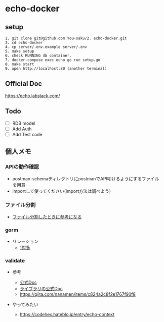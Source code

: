 # echo-docker

## setup
```
1. git clone git@github.com:You-saku/2. echo-docker.git
3. cd echo-docker
4. cp server/.env.example server/.env
5. make setup
6. check RUNNING db container.
7. docker-compose exec echo go run setup.go
8. make start
9. open http://localhost:80 (another terminal)
```

## Official Doc
https://echo.labstack.com/

## Todo
 -  [ ] RDB model
 -  [ ] Add Auth
 -  [ ] Add Test code

## 個人メモ

### APIの動作確認
 * postman-schemaディレクトリにpostmanでAPI叩けるようにするファイルを用意
 * importして使ってください(import方法は調べよう)
### ファイル分割
 * [ファイル分割したときに参考になる](https://qiita.com/fetaro/items/31b02b940ce9ec579baf#%E3%83%A2%E3%82%B8%E3%83%A5%E3%83%BC%E3%83%AB%E3%83%A2%E3%83%BC%E3%83%89%E3%81%A7%E3%81%AE%E5%86%85%E9%83%A8%E3%83%91%E3%83%83%E3%82%B1%E3%83%BC%E3%82%B8%E3%81%AEimport)

### gorm
 * リレーション
    * [1対多](https://gorm.io/ja_JP/docs/has_many.html) 

### validate
 * 参考
   * [公式Doc](https://echo.labstack.com/guide/request/)
   * [ライブラリの公式Doc](https://github.com/go-playground/validator)
   * https://qiita.com/nanamen/items/c824a2c8f2e1767f90f8
   
 * やってみたい
   * https://codehex.hateblo.jp/entry/echo-context
